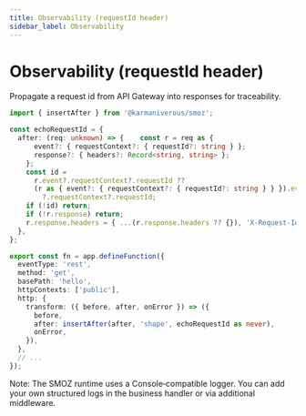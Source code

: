 ```yaml
---
title: Observability (requestId header)
sidebar_label: Observability
---
```


# Observability (requestId header)

Propagate a request id from API Gateway into responses for traceability.

```ts
import { insertAfter } from '@karmaniverous/smoz';

const echoRequestId = {
  after: (req: unknown) => {    const r = req as {
      event?: { requestContext?: { requestId?: string } };
      response?: { headers?: Record<string, string> };
    };
    const id =
      r.event?.requestContext?.requestId ??
      (r as { event?: { requestContext?: { requestId?: string } } }).event
        ?.requestContext?.requestId;
    if (!id) return;
    if (!r.response) return;
    r.response.headers = { ...(r.response.headers ?? {}), 'X-Request-Id': id };
  },
};

export const fn = app.defineFunction({
  eventType: 'rest',
  method: 'get',
  basePath: 'hello',
  httpContexts: ['public'],
  http: {
    transform: ({ before, after, onError }) => ({
      before,
      after: insertAfter(after, 'shape', echoRequestId as never),
      onError,
    }),
  },
  // ...
});
```

Note: The SMOZ runtime uses a Console‑compatible logger. You can add your own
structured logs in the business handler or via additional middleware.
